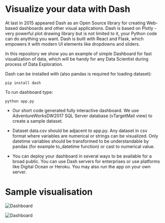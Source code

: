 Visualize your data with Dash
==================================
At last in 2015 appeared Dash as an Open Source library for creating Web-based dashboards and other visual applications. Dash is based on Plotly - very powerful plot drawing library but is not limited to it, your Python code can do anything you want. Dash is built with React and Flask, which empowers it with modern UI elements like dropdowns and sliders.

In this repository we show you an example of simple Dashboard for fast visualization of data, which will be handy for any Data Scientist during process of Data Exploration.

Dash can be installed with (also pandas is required for loading dataset): 
```
pip install dash
```


To run dashboard type:
```
python app.py
```

- Our short code generated fully interactive dashboard. We use AdventureWorksDW2017 SQL Server database (vTargetMail view) to create a sample dataset.

- Dataset data.csv should be adjacent to app.py. Any dataset in csv format where variables are numerical or strings can be visualized. Only datetime variables should be transformed to be understandable by pandas (for example to_datetime function) or cast to numerical value. 

- You can deploy your dashboard in several ways to be available for a broad public. You can use Dash servers for enterprises or use platforms like Digital Ocean or Heroku. You may also run the app on your own server.

Sample visualisation 
==================================

![Dashboard](https://github.com/Addepto/DASH_DataVizualization/blob/master/images/histogram.PNG)

![Dashboard](https://github.com/Addepto/DASH_DataVizualization/blob/master/images/box%20plot.PNG)
